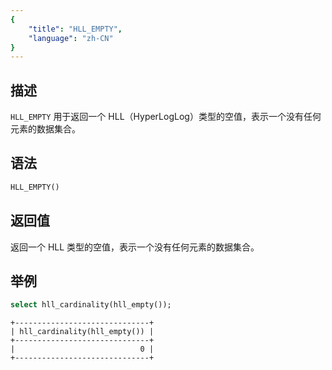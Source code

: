 ```yaml
---
{
    "title": "HLL_EMPTY",
    "language": "zh-CN"
}
---
```


## 描述

`HLL_EMPTY` 用于返回一个 HLL（HyperLogLog）类型的空值，表示一个没有任何元素的数据集合。

## 语法

```sql
HLL_EMPTY()
```

## 返回值

返回一个 HLL 类型的空值，表示一个没有任何元素的数据集合。

## 举例

```sql
select hll_cardinality(hll_empty());
```

```text
+------------------------------+
| hll_cardinality(hll_empty()) |
+------------------------------+
|                            0 |
+------------------------------+
```